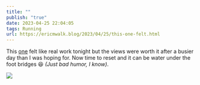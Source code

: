 ```yaml
---
title: ""
publish: "true"
date: 2023-04-25 22:04:05
tags: Running
url: https://ericmwalk.blog/2023/04/25/this-one-felt.html
---
```


This [one](http://www.strava.com/activities/8957623865) felt like real work tonight but the views were worth it after a busier day than I was hoping for.  Now time to reset and it can be water under the foot bridges 😆 *(Just bad humor, I know)*.

![](https://ericmwalk.blog/uploads/2023/50792f8d1d.jpg)